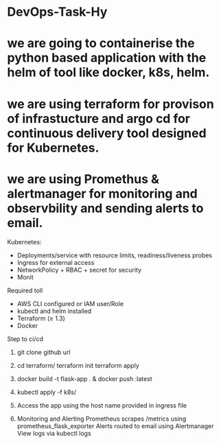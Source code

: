 # DevOps-Task-Hy


# we are going to containerise the python based application with the helm of tool like docker, k8s, helm. 
# we are using terraform for provison of infrastucture and argo cd for continuous delivery tool designed for Kubernetes.
# we are using Promethus & alertmanager for monitoring and observbility and sending alerts to email.

Kubernetes:
  - Deployments/service with resource limits, readiness/liveness probes
  - Ingress for external access
  - NetworkPolicy + RBAC + secret for security
  - Monit

Required toll

- AWS CLI configured or IAM user/Role
- kubectl and helm installed
- Terraform (≥ 1.3)
- Docker

Step to ci/cd

1. git clone github url
2. cd terraform/
terraform init
terraform apply

3. docker build -t flask-app . & docker push <ecr-url>:latest
4. kubectl apply -f k8s/
5.  Access the app using the host name provided in ingress file
6.  Monitoring and Alerting
   Prometheus scrapes /metrics using prometheus_flask_exporter
   Alerts routed to email using Alertmanager
   View logs via kubectl logs




